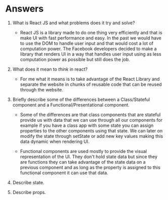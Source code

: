 # Answers

1.  What is React JS and what problems does it try and solve?

    * React JS is a library made to do one thing very efficiently and that is make UI with fast performance and easy. In the past we would have to use the DOM to handle user input and that would cost a lot of computation power. The Facebook developers decided to make a library that renders UI in a way that handles user input using as less computation power as possible but still does the job. 

1.  What does it mean to _think_ in react?

    * For me what it means is to take advantage of the React Library and separate the website in chunks of reusable code that can be reused through the website. 

1.  Briefly describe some of the differences between a Class/Stateful component and a Functional/Presentational component.

    * Some of the differences are that class components that are stateful provide us with data that we can use through all our components for example if you have a class app with some state you can assign properties to the other components using that state. We can later on modify the state through setState or add new key values making this data dynamic when rendering UI. 
    
    * Functional components are used mostly to provide the visual representation of the UI. They don't hold state data but since they are functions they can take advantage of the state data on a previous component and as long as the property is assigned to this functional component it can use that data.

1.  Describe state.

1.  Describe props.
